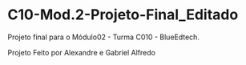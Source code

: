 # C10-Mod.2-Projeto-Final_Editado
Projeto final para o Módulo02 - Turma C010 - BlueEdtech.

Projeto Feito por Alexandre e Gabriel Alfredo
